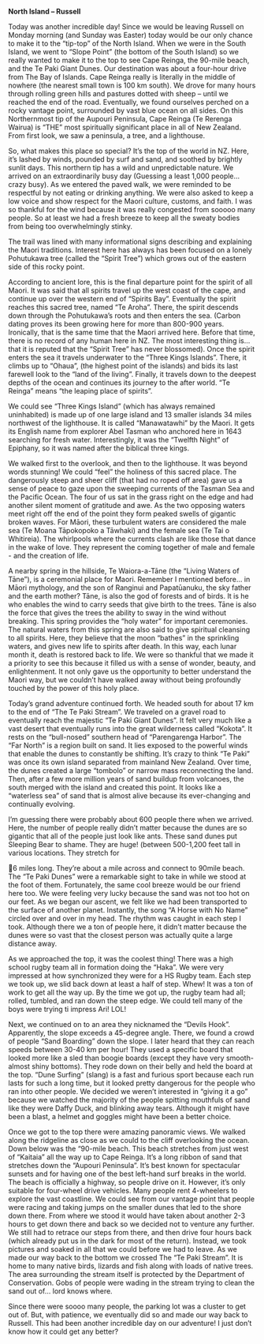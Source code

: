 **North Island – Russell**

Today was another incredible day! Since we would be leaving Russell
on Monday morning (and Sunday was Easter) today would be our
only chance to make it to the “tip-top” of the North Island. When we
were in the South Island, we went to “Slope Point” (the bottom of the
South Island) so we really wanted to make it to the top to see Cape
Reinga, the 90-mile beach, and the Te Paki Giant Dunes.
Our destination was about a four-hour drive from The Bay of
Islands. Cape Reinga really is literally in the middle of nowhere (the
nearest small town is 100 km south). We drove for many hours through
rolling green hills and pastures dotted with sheep – until we reached
the end of the road. Eventually, we found ourselves perched on a
rocky vantage point, surrounded by vast blue ocean on all sides.
On this Northernmost tip of the Aupouri Peninsula, Cape Reinga
(Te Rerenga Wairua) is “THE” most spiritually significant place in all of
New Zealand. From first look, we saw a peninsula, a tree, and a
lighthouse.

So, what makes this place so special? It’s the top of the world in NZ.
Here, it’s lashed by winds, pounded by surf and sand, and soothed by brightly sunlit days. This northern tip has a wild and unpredictable
nature. We arrived on an extraordinarily busy day (Guessing a least
1,000 people…crazy busy). As we entered the paved walk, we were
reminded to be respectful by not eating or drinking anything. We
were also asked to keep a low voice and show respect for the Maori
culture, customs, and faith. I was so thankful for the wind because it
was really congested from sooooo many people. So at least we had
a fresh breeze to keep all the sweaty bodies from being too
overwhelmingly stinky.

The trail was lined with many informational signs describing and
explaining the Maori traditions. Interest here has always has been
focused on a lonely Pohutukawa tree (called the “Spirit Tree”) which
grows out of the eastern side of this rocky point.

According to ancient lore, this is the final departure point for the spirit
of all Maori. It was said that all spirits travel up the west coast of the
cape, and continue up over the western end of “Spirits Bay”.
Eventually the spirit reaches this sacred tree, named “Te Aroha”.
There, the spirit descends down through the Pohutukawa’s roots and
then enters the sea. (Carbon dating proves its been growing here for
more than 800-900 years. Ironically, that is the same time that the
Maori arrived here. Before that time, there is no record of any human
here in NZ. The most interesting thing is… that it is reputed that the
“Spirit Tree” has never blossomed). Once the spirit enters the sea it
travels underwater to the “Three Kings Islands”. There, it climbs up to
“Ohaua”, (the highest point of the islands) and bids its last farewell
look to the “land of the living”. Finally, it travels down to the deepest
depths of the ocean and continues its journey to the after world. “Te
Reinga” means “the leaping place of spirits”.

We could see “Three Kings Island” (which has always remained
uninhabited) is made up of one large island and 13 smaller islands 34
miles northwest of the lighthouse. It is called “Manawatawhi” by the
Maori. It gets its English name from explorer Abel Tasman who
anchored here in 1643 searching for fresh water. Interestingly, it was the “Twelfth Night” of Epiphany, so it was named after the biblical
three kings.

We walked first to the overlook, and then to the lighthouse. It was
beyond words stunning! We could “feel” the holiness of this sacred
place. The dangerously steep and sheer cliff (that had no roped off
area) gave us a sense of peace to gaze upon the sweeping currents
of the Tasman Sea and the Pacific Ocean. The four of us sat in the
grass right on the edge and had another silent moment of gratitude
and awe. As the two opposing waters meet right off the end of the
point they form peaked swells of gigantic broken waves. For Māori,
these turbulent waters are considered the male sea (Te Moana
Tāpokopoko a Tāwhaki) and the female sea (Te Tai o Whitireia). The
whirlpools where the currents clash are like those that dance in the
wake of love. They represent the coming together of male and
female - and the creation of life.

A nearby spring in the hillside, Te Waiora-a-Tāne (the “Living Waters of
Tāne”), is a ceremonial place for Maori.
Remember I mentioned before… in Māori mythology, and the son of
Ranginui and Papatūanuku, the sky father and the earth mother?
Tāne, is also the god of forests and of birds. It is he who enables the
wind to carry seeds that give birth to the trees. Tāne is also the force
that gives the trees the ability to sway in the wind without breaking.
This spring provides the “holy water” for important ceremonies. The
natural waters from this spring are also said to give spiritual cleansing
to all spirits. Here, they believe that the moon “bathes” in the
sprinkling waters, and gives new life to spirits after death. In this way,
each lunar month it, death is restored back to life.
We were so thankful that we made it a priority to see this because it
filled us with a sense of wonder, beauty, and enlightenment. It not
only gave us the opportunity to better understand the Maori way, but
we couldn’t have walked away without being profoundly touched by
the power of this holy place.

Today’s grand adventure continued forth. We headed south for
about 17 km to the end of “The Te Paki Stream”. We traveled on
a gravel road to eventually reach the majestic “Te Paki Giant
Dunes”. It felt very much like a vast desert that eventually runs into
the great wilderness called “Kokota”. It rests on the “bull-nosed”
southern head of “Parengarenga Harbor”. The “Far North” is a region
built on sand. It lies exposed to the powerful winds that enable the
dunes to constantly be shifting. It’s crazy to think “Te Paki” was once
its own island separated from mainland New Zealand. Over time, the
dunes created a large “tombolo” or narrow mass reconnecting the
land. Then, after a few more million years of sand buildup from
volcanoes, the south merged with the island and created this point. It
looks like a “waterless sea” of sand that is almost alive because its
ever-changing and continually evolving.

I’m guessing there were probably about 600 people there when we
arrived. Here, the number of people really didn’t matter because the
dunes are so gigantic that all of the people just look like ants. These
sand dunes put Sleeping Bear to shame. They are huge!
(between 500-1,200 feet tall in various locations. They stretch for

6 miles long. They’re about a mile across and connect to 90mile beach.
The “Te Paki Dunes” were a remarkable sight to take in while we stood
at the foot of them. Fortunately, the same cool breeze would be our
friend here too. We were feeling very lucky because the sand was
not too hot on our feet. As we began our ascent, we felt like we
had been transported to the surface of another planet.
Instantly, the song “A Horse with No Name” circled over and
over in my head. The rhythm was caught in each step I took.
Although there we a ton of people here, it didn’t matter because the
dunes were so vast that the closest person was actually quite a large
distance away.

As we approached the top, it was the coolest thing! There was
a high school rugby team all in formation doing the “Haka”. We
were very impressed at how synchronized they were for a HS
Rugby team. Each step we took up, we slid back down at least
a half of step. Whew! It was a ton of work to get all the way up.
By the time we got up, the rugby team had all; rolled, tumbled,
and ran down the steep edge. We could tell many of the boys
were trying ti impress Ari! LOL!

Next, we continued on to an area they nicknamed the “Devils
Hook”. Apparently, the slope exceeds a 45-degree angle. There,
we found a crowd of people “Sand Boarding” down the slope. I
later heard that they can reach speeds between 30-40 km per hour!
They used a specific board that looked more like a sled than boogie
boards (except they have very smooth-almost shiny bottoms). They
rode down on their belly and held the board at the top. “Dune
Surfing” (slang) is a fast and furious sport because each run lasts for
such a long time, but it looked pretty dangerous for the people who
ran into other people. We decided we weren’t interested in “giving it
a go” because we watched the majority of the people spitting mouthfuls of sand like they were Daffy Duck, and blinking away tears.
Although it might have been a blast, a helmet and goggles might
have been a better choice.

Once we got to the top there were amazing panoramic views. We
walked along the ridgeline as close as we could to the cliff
overlooking the ocean. Down below was the “90-mile beach. This
beach stretches from just west of “Kaitaia” all the way up to
Cape Reinga. It’s a long ribbon of sand that stretches down the
“Aupouri Peninsula”. It’s best known for spectacular sunsets and
for having one of the best left-hand surf breaks in the world. The
beach is officially a highway, so people drive on it. However,
it’s only suitable for four-wheel drive vehicles. Many people rent
4-wheelers to explore the vast coastline. We could see from our
vantage point that people were racing and taking jumps on the
smaller dunes that led to the shore down there. From where we
stood it would have taken about another 2-3 hours to get down
there and back so we decided not to venture any further. We
still had to retrace our steps from there, and then drive four hours
back (which already put us in the dark for most of the return).
Instead, we took pictures and soaked in all that we could before we
had to leave. As we made our way back to the bottom we crossed
The “Te Paki Stream”. It is home to many native birds, lizards and fish
along with loads of native trees. The area surrounding the stream itself
is protected by the Department of Conservation. Gobs of people
were wading in the stream trying to clean the sand out of… lord knows
where.

Since there were soooo many people, the parking lot was a cluster to
get out of. But, with patience, we eventually did so and made our
way back to Russell. This had been another incredible day on our
adventure! I just don’t know how it could get any better?
